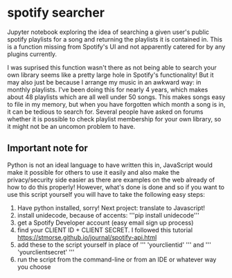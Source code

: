 # spotify searcher

Jupyter notebook exploring the idea of searching a given user's public spotify playlists for a song and returning the playlists it is contained in. This is a function missing from Spotify's UI and not apparently catered for by any plugins currently.

I was suprised this function wasn't there as not being able to search your own library seems like a pretty large hole in Spotify's functionality! But it may also just be because I arrange my music in an awkward way: in monthly playlists. I've been doing this for nearly 4 years, which makes about 48 playlists which are all well under 50 songs. This makes songs easy to file in my memory, but when you have forgotten which month a song is in, it can be tedious to search for. Several people have asked on forums whether it is possible to check playlist membership for your own library, so it might not be an uncomon problem to have.

## Important note for 

Python is not an ideal language to have written this in, JavaScript would make it possible for others to use it easily and also make the privacy/security side easier as there are examples on the web already of how to do this properly! However, what's done is done and so if you want to use this script yourself you will have to take the following easy steps:

1. Have python installed, sorry! Next project: translate to Javascript!
2. install unidecode, because of accents: '''pip install unidecode''' 
3. get a Spotify Developer account (easy email sign up process)
4. find your CLIENT ID + CLIENT SECRET. I followed this tutorial https://stmorse.github.io/journal/spotify-api.html
5. add these to the script yourself in place of ''' 'yourclientid' ''' and ''' 'yourclientsecret' ''' 
6. run the script from the command-line or from an IDE or whatever way you choose
